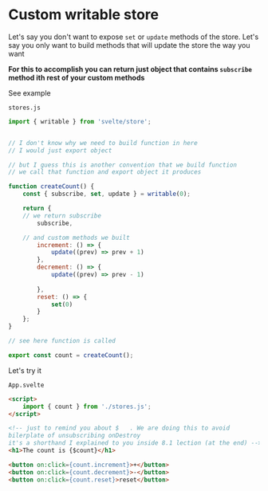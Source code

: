 # Custom writable store

Let's say you don't want to expose `set` or `update` methods of the store. Let's say you only want to build methods that will update the store the way you want

**For  this to accomplish you can return just object that contains `subscribe` method ith rest of your custom methods**

See example

`stores.js`

```js
import { writable } from 'svelte/store';


// I don't know why we need to build function in here
// I would just export object

// but I guess this is another convention that we build function
// we call that function and export object it produces

function createCount() {
	const { subscribe, set, update } = writable(0);

	return {
    // we return subscribe
		subscribe,

    // and custom methods we built
		increment: () => {
			update((prev) => prev + 1)
		},
		decrement: () => {
			update((prev) => prev - 1)
			
		},
		reset: () => {
			set(0)
		}
	};
}

// see here function is called

export const count = createCount();
```

Let's try it

`App.svelte`

```html
<script>
	import { count } from './stores.js';
</script>

<!-- just to remind you about $   . We are doing this to avoid
bilerplate of unsubscribing onDestroy
it's a shorthand I explained to you inside 8.1 lection (at the end) -->
<h1>The count is {$count}</h1>

<button on:click={count.increment}>+</button>
<button on:click={count.decrement}>-</button>
<button on:click={count.reset}>reset</button>
```
